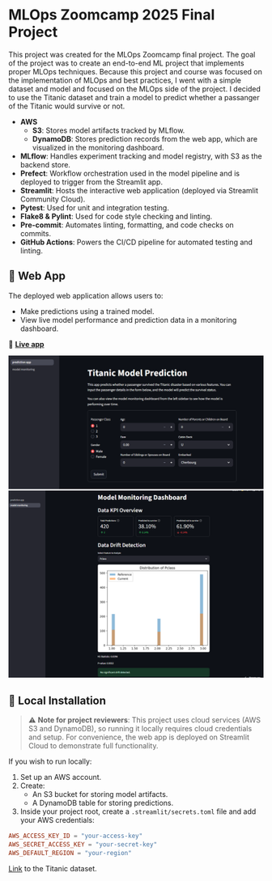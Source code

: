 # MLOps Zoomcamp 2025 Final Project

This project was created for the MLOps Zoomcamp final project. The goal of the project was to create an end-to-end ML project that implements proper MLOps techniques. Because this project and course was focused on the implementation of MLOps and best practices, I went with a simple dataset and model and focused on the MLOps side of the project. I decided to use the Titanic dataset and train a model to predict whether a passanger of the Titanic would survive or not.

- **AWS**
  - **S3**: Stores model artifacts tracked by MLflow.
  - **DynamoDB**: Stores prediction records from the web app, which are visualized in the monitoring dashboard.
- **MLflow**: Handles experiment tracking and model registry, with S3 as the backend store.
- **Prefect**: Workflow orchestration used in the model pipeline and is deployed to trigger from the Streamlit app.
- **Streamlit**: Hosts the interactive web application (deployed via Streamlit Community Cloud).
- **Pytest**: Used for unit and integration testing.
- **Flake8 & Pylint**: Used for code style checking and linting.
- **Pre-commit**: Automates linting, formatting, and code checks on commits.
- **GitHub Actions**: Powers the CI/CD pipeline for automated testing and linting.

## 🚀 Web App

The deployed web application allows users to:
- Make predictions using a trained model.
- View live model performance and prediction data in a monitoring dashboard.

🔗 [**Live app**](https://mlops-zoomcamp-project-ypwqjp8kfdaywqmf6svxyc.streamlit.app/)

![Web app screenshot 1](https://github.com/tman0004/mlops-zoomcamp-project/blob/main/imgs/img1.png)
![Web app screenshot 2](https://github.com/tman0004/mlops-zoomcamp-project/blob/main/imgs/img2.png)

## 🧪 Local Installation

> ⚠️ **Note for project reviewers**: This project uses cloud services (AWS S3 and DynamoDB), so running it locally requires cloud credentials and setup. For convenience, the web app is deployed on Streamlit Cloud to demonstrate full functionality.

If you wish to run locally:

1. Set up an AWS account.
2. Create:
   - An S3 bucket for storing model artifacts.
   - A DynamoDB table for storing predictions.
3. Inside your project root, create a `.streamlit/secrets.toml` file and add your AWS credentials:

```toml
AWS_ACCESS_KEY_ID = "your-access-key"
AWS_SECRET_ACCESS_KEY = "your-secret-key"
AWS_DEFAULT_REGION = "your-region"
```

[Link](https://www.kaggle.com/datasets/heptapod/titanic) to the Titanic dataset.
